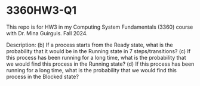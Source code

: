 # 3360HW3-Q1
This repo is for HW3 in my Computing System Fundamentals (3360) course with
Dr. Mina Guirguis. Fall 2024.

Description: 
(b) If a process starts from the Ready state, what is the probability that it would be in the Running state
in 7 steps/transitions?
(c) If this process has been running for a long time, what is the probability that we would find this process
in the Running state?
(d) If this process has been running for a long time, what is the probability that we would find this process
in the Blocked state?
